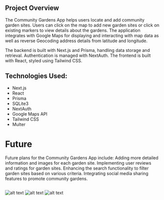 
## Project Overview ##


The Community Gardens App helps users locate and add community garden sites. Users can click on the map to add new garden sites or click on existing markers to view details about the gardens. The application integrates with Google Maps for displaying and interacting with map data as well as reverse Geocoding address details from latitude and longitude.

The backend is built with Next.js and Prisma, handling data storage and retrieval. Authentication is managed with NextAuth. The frontend is built with React, styled using Tailwind CSS.

## Technologies Used:
* Next.js
* React
* Prisma
* SQLite3
* NextAuth
* Google Maps API
* Tailwind CSS
* Multer

# Future
Future plans for the Community Gardens App include:
Adding more detailed information and images for each garden site.
Implementing user reviews and ratings for garden sites.
Enhancing the search functionality to filter garden sites based on various criteria.
Integrating social media sharing features to promote community gardens.
##

![alt text](https://jackcrawford.co.nz/_next/image?url=%2Fproject%2Fgardenmap.png&w=828&q=75)
![alt text](https://jackcrawford.co.nz/_next/image?url=%2Fproject%2Fgm1.png&w=640&q=75)
![alt text](https://jackcrawford.co.nz/_next/image?url=%2Fproject%2Fgm2.png&w=640&q=75)
